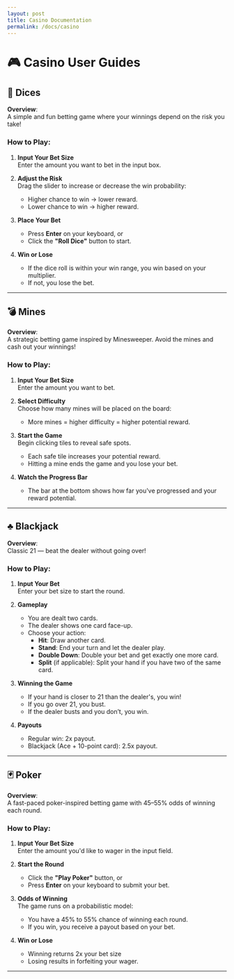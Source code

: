 ```yaml
---
layout: post
title: Casino Documentation
permalink: /docs/casino
---
```

# 🎮 Casino User Guides

## 🎲 Dices

**Overview**:  
A simple and fun betting game where your winnings depend on the risk you take!

### How to Play:
1. **Input Your Bet Size**  
   Enter the amount you want to bet in the input box.
   
2. **Adjust the Risk**  
   Drag the slider to increase or decrease the win probability:
   - Higher chance to win → lower reward.
   - Lower chance to win → higher reward.

3. **Place Your Bet**  
   - Press **Enter** on your keyboard, or  
   - Click the **"Roll Dice"** button to start.

4. **Win or Lose**  
   - If the dice roll is within your win range, you win based on your multiplier.
   - If not, you lose the bet.

---

## 💣 Mines

**Overview**:  
A strategic betting game inspired by Minesweeper. Avoid the mines and cash out your winnings!

### How to Play:
1. **Input Your Bet Size**  
   Enter the amount you want to bet.

2. **Select Difficulty**  
   Choose how many mines will be placed on the board:
   - More mines = higher difficulty = higher potential reward.

3. **Start the Game**  
   Begin clicking tiles to reveal safe spots.
   - Each safe tile increases your potential reward.
   - Hitting a mine ends the game and you lose your bet.

4. **Watch the Progress Bar**  
   - The bar at the bottom shows how far you've progressed and your reward potential.

---

## ♣️ Blackjack

**Overview**:  
Classic 21 — beat the dealer without going over!

### How to Play:
1. **Input Your Bet**  
   Enter your bet size to start the round.

2. **Gameplay**  
   - You are dealt two cards.
   - The dealer shows one card face-up.
   - Choose your action:
     - **Hit**: Draw another card.
     - **Stand**: End your turn and let the dealer play.
     - **Double Down**: Double your bet and get exactly one more card.
     - **Split** (if applicable): Split your hand if you have two of the same card.

3. **Winning the Game**  
   - If your hand is closer to 21 than the dealer's, you win!
   - If you go over 21, you bust.
   - If the dealer busts and you don’t, you win.

4. **Payouts**  
   - Regular win: 2x payout.
   - Blackjack (Ace + 10-point card): 2.5x payout.

---

## 🃏 Poker

**Overview**:  
A fast-paced poker-inspired betting game with 45–55% odds of winning each round.

### How to Play:
1. **Input Your Bet Size**  
   Enter the amount you'd like to wager in the input field.

2. **Start the Round**  
   - Click the **"Play Poker"** button, or  
   - Press **Enter** on your keyboard to submit your bet.

3. **Odds of Winning**  
   The game runs on a probabilistic model:
   - You have a 45% to 55% chance of winning each round.
   - If you win, you receive a payout based on your bet.

4. **Win or Lose**  
   - Winning returns 2x your bet size
   - Losing results in forfeiting your wager.
---

